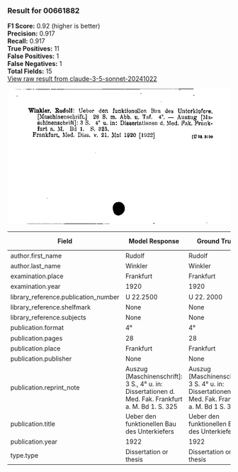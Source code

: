 ### Result for 00661882
**F1 Score:** 0.92 (higher is better)<br>**Precision:** 0.917<br>**Recall:** 0.917<br>**True Positives:** 11<br>**False Positives:** 1<br>**False Negatives:** 1<br>**Total Fields:** 15<br>[View raw result from claude-3-5-sonnet-20241022](https://github.com/RISE-UNIBAS/humanities_data_benchmark/blob/main/results/2025-09-02/T0143/request_T0143_00661882.json)

<img src="https://github.com/RISE-UNIBAS/humanities_data_benchmark/blob/main/benchmarks/zettelkatalog/images/00661882.jpg?raw=true" alt="00661882" width="600px">

| Field | Model Response | Ground Truth | Fuzzy Score | Match |
|-------|----------------|--------------|-------------|-------|
| author.first_name | Rudolf | Rudolf | 1.000 | ✅ |
| author.last_name | Winkler | Winkler | 1.000 | ✅ |
| examination.place | Frankfurt | Frankfurt | 1.000 | ✅ |
| examination.year | 1920 | 1920 | 1.000 | ✅ |
| library_reference.publication_number | U 22.2500 | U 22. 2000 | 0.842 | ❌ |
| library_reference.shelfmark | None | None | 1.000 | ✅ |
| library_reference.subjects | None | None | 1.000 | ✅ |
| publication.format | 4° | 4° | 1.000 | ✅ |
| publication.pages | 28 | 28 | 1.000 | ✅ |
| publication.place | Frankfurt | Frankfurt | 1.000 | ✅ |
| publication.publisher | None | None | 1.000 | ✅ |
| publication.reprint_note | Auszug [Maschinenschrift]: 3 S., 4° u. in: Dissertationen d. Med. Fak. Frankfurt a. M. Bd 1. S. 325 | Auszug [Maschinenschrift]: 3 S. 4° u. in: Dissertationen d. Med. Fak. Frankfurt a. M. Bd 1 S. 325 | 0.990 | ✅ |
| publication.title | Ueber den funktionellen Bau des Unterkiefers | Ueber den funktionellen Bau des Unterkiefers | 1.000 | ✅ |
| publication.year | 1922 | 1922 | 1.000 | ✅ |
| type.type | Dissertation or thesis | Dissertation or thesis | 1.000 | ✅ |
